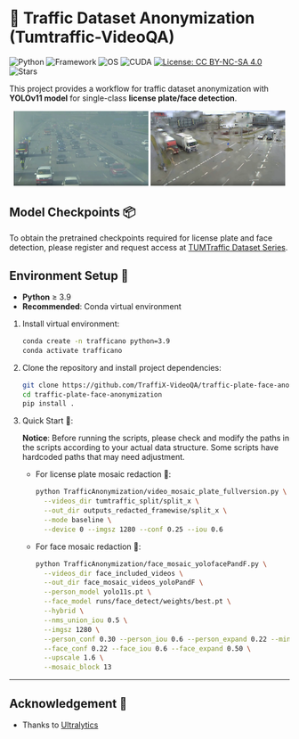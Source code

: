 # 🚦 Traffic Dataset Anonymization (Tumtraffic-VideoQA) 

![Python](https://img.shields.io/badge/Python-3.9%2B-3776AB?logo=python&logoColor=white)
![Framework](https://img.shields.io/badge/Ultralytics-YOLOv11-0F7BB4?logo=ultralytics&logoColor=white)
![OS](https://img.shields.io/badge/Linux-Supported-333?logo=linux&logoColor=white)
![CUDA](https://img.shields.io/badge/CUDA-optional-76B900?logo=nvidia&logoColor=white)
[![License: CC BY-NC-SA 4.0](https://img.shields.io/badge/License-CC%20BY--NC--SA%204.0-lightgrey)](https://creativecommons.org/licenses/by-nc-sa/4.0/)
![Stars](https://img.shields.io/github/stars/TraffiX-VideoQA/traffic-plate-face-anonymization?style=social)

This project provides a workflow for traffic dataset anonymization with **YOLOv11 model** for single-class **license plate/face detection**. 

<p align="center">
  <img src="example/example1.png" alt="Anonymization example 1" width="48%" />
  <img src="example/example2.png" alt="Anonymization example 2" width="48%" />
</p>


## Model Checkpoints 📦
  To obtain the pretrained checkpoints required for license plate and face detection, please register and request access at [TUMTraffic Dataset Series](https://a9-dataset.innovation-mobility.com/register).  
  
## Environment Setup 🧰

- **Python** ≥ 3.9
- **Recommended**: Conda virtual environment

1. Install virtual environment:
   ```bash
   conda create -n trafficano python=3.9
   conda activate trafficano
   ```

2. Clone the repository and install project dependencies:
   ```bash
   git clone https://github.com/TraffiX-VideoQA/traffic-plate-face-anonymization.git
   cd traffic-plate-face-anonymization
   pip install .
   ```

3. Quick Start 🚀:
   
   **Notice**: Before running the scripts, please check and modify the paths in the scripts according to your actual data structure. Some scripts have hardcoded paths that may need adjustment.

   - For license plate mosaic redaction 🪪:
     ```bash
     python TrafficAnonymization/video_mosaic_plate_fullversion.py \
       --videos_dir tumtraffic_split/split_x \
       --out_dir outputs_redacted_framewise/split_x \
       --mode baseline \
       --device 0 --imgsz 1280 --conf 0.25 --iou 0.6
     ```
   - For face mosaic redaction 🙂:
     ```bash
     python TrafficAnonymization/face_mosaic_yolofacePandF.py \
       --videos_dir face_included_videos \
       --out_dir face_mosaic_videos_yoloPandF \
       --person_model yolo11s.pt \
       --face_model runs/face_detect/weights/best.pt \
       --hybrid \
       --nms_union_iou 0.5 \
       --imgsz 1280 \
       --person_conf 0.30 --person_iou 0.6 --person_expand 0.22 --min_person_px 16 \
       --face_conf 0.22 --face_iou 0.6 --face_expand 0.50 \
       --upscale 1.6 \
       --mosaic_block 13
     ```

---


## Acknowledgement 🙏
- Thanks to [Ultralytics](https://github.com/ultralytics/ultralytics)
